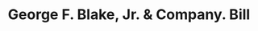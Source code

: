 ---
doi: 10.7916/D8K94KM1
date_other: '1893'
date_other_textual: '1893'
form: printed ephemera
genre:
- Invoices
name:
- George F. Blake, Jr. & Company
object_in_context_url: https://biggert.cul.columbia.edu/items/view/ave_biggert_00528
subject_hierarchical_geographic:
- Worcester, Massachusetts, United States
subject_name:
- George F. Blake, Jr. & Company
title: George F. Blake, Jr. & Company. Bill
sort_title: George F. Blake, Jr. & Company. Bill
call_number: ave_biggert_00528
coordinates:
- 42.266666666666666,-71.8
pid: ave_biggert_00528
identifiers: ave_biggert_00528
thumbnail: https://derivativo-3.library.columbia.edu/iiif/2/ldpd:343735/full/!256,256/0/native.jpg
permalink: "/biggert/ave_biggert_00528/"
layout: iiif-image-page
---